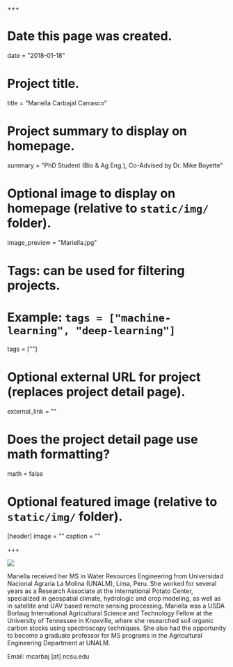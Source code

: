 +++
# Date this page was created.
date = "2018-01-18"

# Project title.
title = "Mariella Carbajal Carrasco"

# Project summary to display on homepage.
summary = "PhD Student (Bio & Ag Eng.), Co-Advised by Dr. Mike Boyette"

# Optional image to display on homepage (relative to `static/img/` folder).
image_preview = "Mariella.jpg"

# Tags: can be used for filtering projects.
# Example: `tags = ["machine-learning", "deep-learning"]`
tags = [""]

# Optional external URL for project (replaces project detail page).
external_link = ""

# Does the project detail page use math formatting?
math = false

# Optional featured image (relative to `static/img/` folder).
[header]
image = ""
caption = ""

+++

![](/img/Mariella.jpg)

Mariella received her MS in Water Resources Engineering from Universidad Nacional Agraria La Molina (UNALM), Lima, Peru. She worked for several years as a Research Associate at the International Potato Center, specialized in geospatial climate, hydrologic and crop modeling, as well as in satellite and UAV based remote sensing processing. Mariella was a USDA Borlaug International Agricultural Science and Technology Fellow at the University of Tennessee in Knoxville, where she researched soil organic carbon stocks using spectroscopy techniques. She also had the opportunity to become a graduate professor for MS programs in the Agricultural Engineering Department at UNALM.  

Email: mcarbaj [at] ncsu.edu
